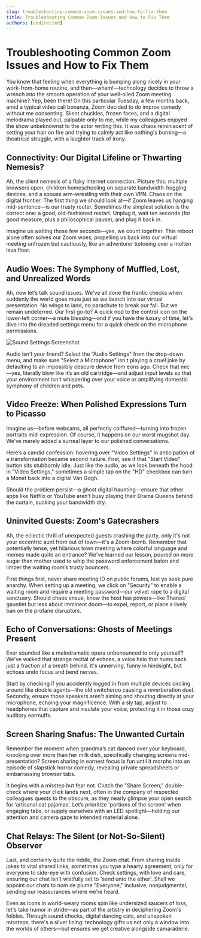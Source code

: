 ```yaml
---
slug: troubleshooting-common-zoom-issues-and-how-to-fix-them
title: Troubleshooting Common Zoom Issues and How to Fix Them
authors: [undirected]
---
```



# Troubleshooting Common Zoom Issues and How to Fix Them

You know that feeling when everything is bumping along nicely in your work-from-home routine, and then—wham!—technology decides to throw a wrench into the smooth operation of your well-oiled Zoom meeting machine? Yep, been there! On this particular Tuesday, a few months back, amid a typical video call bonanza, Zoom decided to do improv comedy without me consenting. Silent chuckles, frozen faces, and a digital melodrama played out, palpable only to me, while my colleagues enjoyed the show unbeknownst to the actor writing this. It was chaos reminiscent of setting your hair on fire and trying to calmly act like nothing's burning—a theatrical struggle, with a laughter track of irony.

## Connectivity: Our Digital Lifeline or Thwarting Nemesis?

Ah, the silent nemesis of a flaky internet connection. Picture this: multiple browsers open, children homeschooling on separate bandwidth-hogging devices, and a spouse arm-wrestling with their own VPN. Chaos on the digital frontier. The first thing we should look at—if Zoom leaves us hanging mid-sentence—is our trusty router. Sometimes the simplest solution is the correct one: a good, old-fashioned restart. Unplug it, wait ten seconds (for good measure, plus a philosophical pause), and plug it back in.

Imagine us waiting those few seconds—yes, we count together. This reboot alone often solves our Zoom woes, propelling us back into our virtual meeting unfrozen but cautiously, like an adventurer tiptoeing over a molten lava floor. 

## Audio Woes: The Symphony of Muffled, Lost, and Unrealized Words

Ah, now let’s talk sound issues. We've all done the frantic checks when suddenly the world goes mute just as we launch into our virtual presentation. No wings to land, no parachute to break our fall. But we remain undeterred. Our first go-to? A quick nod to the control icon on the lower-left corner—a mute blessing—and if you have the luxury of time, let's dive into the dreaded settings menu for a quick check on the microphone permissions.

![Sound Settings Screenshot](https://example.com/soundsettings)

Audio isn't your friend? Select the “Audio Settings" from the drop-down menu, and make sure "Select a Microphone" isn't playing a cruel joke by defaulting to an impossibly obscure device from eons ago. Check that mic—yes, literally blow like it’s an old cartridge—and adjust input levels so that your environment isn't whispering over your voice or amplifying domestic symphony of children and pets. 

## Video Freeze: When Polished Expressions Turn to Picasso

Imagine us—before webcams, all perfectly coiffured—turning into frozen portraits mid-expression. Of course, it happens on our worst mugshot day. We’ve merely added a surreal layer to our polished conversations. 

Here’s a candid confession: hovering over "Video Settings" in anticipation of a transformation became second nature. First, see if that "Start Video" button sits stubbornly idle. Just like the audio, as we look beneath the hood in "Video Settings," sometimes a simple tap on the "HD" checkbox can turn a Monet back into a digital Van Gogh. 

Should the problem persist—a ghost digital haunting—ensure that other apps like Netflix or YouTube aren’t busy playing their Drama Queens behind the curtain, sucking your bandwidth dry.

## Uninvited Guests: Zoom's Gatecrashers

Ah, the eclectic thrill of unexpected guests crashing the party, only it's not your eccentric aunt from out of town—it's a Zoom-bomb. Remember that potentially tense, yet hilarious town meeting where colorful language and memes made quite an entrance? We've learned our lesson, poured on more sugar than mother used to whip the password enforcement baton and limber the waiting room’s trusty bouncers.

First things first, never share meeting ID on public forums, lest ye seek pure anarchy. When setting up a meeting, we click on "Security" to enable a waiting room and require a meeting password—our velvet rope to a digital sanctuary. Should chaos ensue, know the host has powers—like Thanos’ gauntlet but less about imminent doom—to expel, report, or place a lively ban on the profane disruptors.

## Echo of Conversations: Ghosts of Meetings Present

Ever sounded like a melodramatic opera unbenounced to only yourself? We've walked that strange recital of echoes, a voice halo that hums back just a fraction of a breath behind. It's unnerving, funny in hindsight, but echoes undo focus and bend nerves.

Start by checking if you accidently logged in from multiple devices circling around like double agents—the old switcheroo causing a reverberation duel. Secondly, ensure those speakers aren't aiming and shouting directly at your microphone, echoing your magnificence. With a sly tap, adjust to headphones that capture and insulate your voice, protecting it in those cozy auditory earmuffs.

## Screen Sharing Snafus: The Unwanted Curtain

Remember the moment when grandma’s cat danced over your keyboard, knocking over more than her milk dish, specifically changing screens mid-presentation? Screen sharing in earnest focus is fun until it morphs into an episode of slapstick horror comedy, revealing private spreadsheets or embarrassing browser tabs. 

It begins with a misstep but fear not. Clutch the "Share Screen," double-check where your click lands next, often in the company of respected colleagues quests to the obscure, as they nearly glimpse your open search for ‘artisanal cat pajamas’. Let’s prioritize 'portions of the screen' when engaging tabs, or supply ourselves with an LED spotlight—holding our attention and camera gaze to intended material alone.

## Chat Relays: The Silent (or Not-So-Silent) Observer

Last, and certainly quite the riddle, the Zoom chat. From sharing inside jokes to vital shared links, sometimes you type a hearty agreement, only for everyone to side-eye with confusion. Check settings, with love and care, ensuring our chat isn't wistfully set to 'send unto the ether'. Shall we appoint our chats to nom de plume "Everyone," inclusive, nonjudgmental, sending our reassurances where we're heard.

Even as icons in world-weary rooms spin like undersized saucers of loss, let's take humor in stride—as part of the artistry in deciphering Zoom's foibles. Through sound checks, digital dancing cats, and unspoken missteps, there's a silver lining: technology gifts us not only a window into the worlds of others—but ensures we get creative alongside camaraderie.